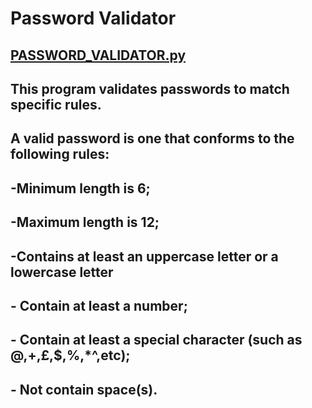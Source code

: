 # Password Validator

## [PASSWORD_VALIDATOR.py](https://github.com/Mannuel25/Mini-Python-Projects/blob/master/password_validator/PASSWORD_VALIDATOR.py)

## This program validates passwords to match specific rules.

## A valid password is one that conforms to the following rules:
## -Minimum length is 6;
## -Maximum length is 12;
## -Contains at least an uppercase letter or a lowercase letter
## - Contain at least a number;
## - Contain at least a special character (such as @,+,£,$,%,*^,etc);
## - Not contain space(s).
